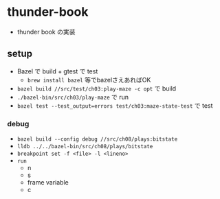 # thunder-book

- thunder book の実装

## setup

- Bazel で build + gtest で test
    - `brew install bazel` 等でbazelさえあればOK
- `bazel build //src/test/ch03:play-maze -c opt` で build
- `./bazel-bin/src/ch03/play-maze` で run
- `bazel test --test_output=errors test/ch03:maze-state-test` で test


### debug
- `bazel build --config debug //src/ch08/plays:bitstate`
- `lldb ../../bazel-bin/src/ch08/plays/bitstate`
- `breakpoint set -f <file> -l <lineno>`
- `run`
    - n
    - s
    - frame variable <var>
    - c
